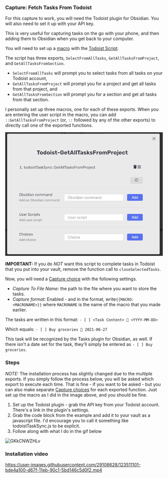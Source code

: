 ### Capture: Fetch Tasks From Todoist
For this capture to work, you will need the Todoist plugin for Obsidian.
You will also need to set it up with your API key.

This is very useful for capturing tasks on the go with your phone, and then adding them to Obsidian when you get back to your computer.

You will need to set up a [macro](../Choices/MacroChoice.md) with the [Todoist Script](./Attachments/TodoistScript.js).

The script has three exports, ``SelectFromAllTasks``, ``GetAllTasksFromProject``, and ``GetAllTasksFromSection``.
- ``SelectFromAllTasks`` will prompt you to select tasks from all tasks on your Todoist account,
- ``GetAllTasksFromProject`` will prompt you for a project and get all tasks from that project, and
- ``GetAllTasksFromSection`` will prompt you for a section and get all tasks from that section.

I personally set up three macros, one for each of these exports.
When you are entering the user script in the macro, you can add ``::GetAllTasksFromProject`` (or, `::` followed by any of the other exports) to directly call one of the exported functions.

![Get all tasks from project](../Images/Todoist-GetAllTasksFromProject.png)

**IMPORTANT:** If you do _NOT_ want this script to complete tasks in Todoist that you put into your vault, remove the function call to ``closeSelectedTasks``.

Now, you will need a [Capture choice](docs/Choices/CaptureChoice.md) with the following settings.

- _Capture To File Name:_ the path to the file where you want to store the tasks.
- _Capture format:_ Enabled - and in the format, write``{{MACRO:<MACRONAME>}}`` where `MACRONAME` is the name of the macro that you made earlier.

The tasks are written in this format:
``- [ ] <Task Content> 📆 <YYYY-MM-DD>``

Which equals: ``- [ ] Buy groceries 📆 2021-06-27``

This task will be recognized by the Tasks plugin for Obsidian, as well.
If there isn't a date set for the task, they'll simply be entered as ``- [ ] Buy groceries``.

### Steps
_NOTE:_ The installation process has slightly changed due to the multiple exports. If you simply follow the process below, you will be asked which export to execute each time.
That is fine - if you want to be asked - but you can also make separate [Capture choices](../Choices/CaptureChoice.md) for each exported function.
Just set up the macro as I did in the image above, and you should be fine.

1. Set up the Todoist plugin - grab the API key from your Todoist account. There's a link in the plugin's settings.
2. Grab the code block from the example and add it to your vault as a javascript file. I'd encourage you to call it something like todoistTaskSync.js to be explicit.
3. Follow along with what I do in the gif below

![GKkCNWZHLv](https://user-images.githubusercontent.com/29108628/123500983-26ad2880-d642-11eb-9e45-b537271312d1.gif)

### Installation video
https://user-images.githubusercontent.com/29108628/123511101-bde4a100-d67f-11eb-90c1-5bd146c5d0f2.mp4

